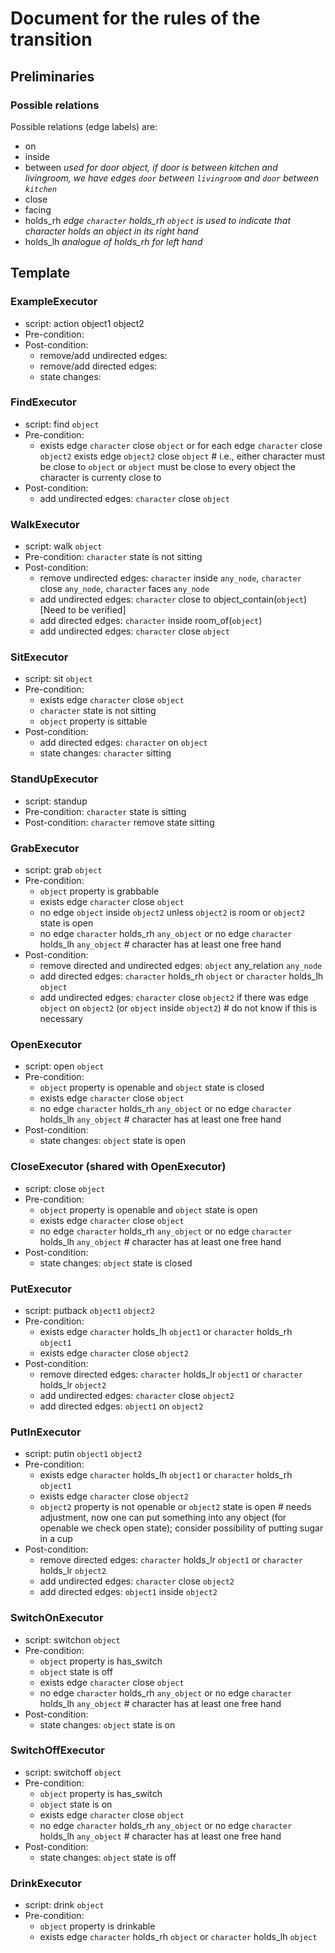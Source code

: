 # Document for the rules of the transition

## Preliminaries

### Possible relations

Possible relations (edge labels) are:
- on
- inside
- between  _used for door object, if door is between kitchen and livingroom, we have edges `door` between `livingroom` and `door` between `kitchen`_
- close 
- facing
- holds_rh  _edge `character` holds_rh `object` is used to indicate that character holds an object in its right hand_
- holds_lh  _analogue of holds_rh for left hand_


## Template

### ExampleExecutor
- script: action object1 object2
- Pre-condition: 
- Post-condition:
    - remove/add undirected edges:
    - remove/add directed edges:
    - state changes:

### FindExecutor
- script: find `object`
- Pre-condition: 
	- exists edge `character` close `object` or for each edge `character` close `object2` exists edge `object2` close `object`  # i.e., either character must be 
		close to `object` or `object` must be close to every object the character is currenty close to
- Post-condition:
    - add undirected edges: `character` close `object`

### WalkExecutor
- script: walk `object`
- Pre-condition: `character` state is not sitting
- Post-condition:
    - remove undirected edges: `character` inside `any_node`, `character` close `any_node`, `character` faces `any_node`
    - add undirected edges: `character` close to object_contain(`object`) [Need to be verified]
    - add directed edges: `character` inside room_of(`object`)
    - add undirected edges: `character` close `object`

### SitExecutor
- script: sit `object`
- Pre-condition: 
	- exists edge `character` close `object`
	- `character` state is not sitting
	- `object` property is sittable
- Post-condition: 
    - add directed edges: `character` on `object`
    - state changes: `character` sitting

### StandUpExecutor
- script: standup
- Pre-condition: `character` state is sitting
- Post-condition: `character` remove state sitting

### GrabExecutor
- script: grab `object`
- Pre-condition: 
	- `object` property is grabbable
	- exists edge `character` close `object`
	- no edge `object` inside `object2` unless `object2` is room or `object2` state is open
	- no edge `character` holds_rh `any_object` or no edge `character` holds_lh `any_object`  # character has at least one free hand 
- Post-condition: 
    - remove directed and undirected edges: `object` any_relation `any_node`
    - add directed edges: `character` holds_rh `object` or `character` holds_lh `object`
    - add undirected edges: `character` close `object2` if there was edge `object` on `object2` (or `object` inside `object2`)  # do not know if this is necessary

### OpenExecutor
- script: open `object`
- Pre-condition: 
	- `object` property is openable and `object` state is closed
	- exists edge `character` close `object`
	- no edge `character` holds_rh `any_object` or no edge `character` holds_lh `any_object`  # character has at least one free hand 
- Post-condition:
    - state changes: `object` state is open

### CloseExecutor (shared with OpenExecutor)
- script: close `object`
- Pre-condition: 
	- `object` property is openable and `object` state is open
	- exists edge `character` close `object`
	- no edge `character` holds_rh `any_object` or no edge `character` holds_lh `any_object`  # character has at least one free hand 
- Post-condition:
    - state changes: `object` state is closed

### PutExecutor
- script: putback `object1` `object2`
- Pre-condition: 
	- exists edge `character` holds_lh `object1` or `character` holds_rh `object1`
	- exists edge `character` close `object2`
- Post-condition:
    - remove directed edges: `character` holds_lr `object1` or `character` holds_lr `object2`
    - add undirected edges: `character` close `object2`
    - add directed edges: `object1` on `object2`

### PutInExecutor
- script: putin `object1` `object2`
- Pre-condition:
	- exists edge `character` holds_lh `object1` or `character` holds_rh `object1`
	- exists edge `character` close `object2`
	- `object2` property is not openable or `object2` state is open  # needs adjustment, now one can put something into any object (for openable we check open state); consider possibility of putting sugar in a cup
- Post-condition:
    - remove directed edges: `character` holds_lr `object1` or `character` holds_lr `object2`
    - add undirected edges: `character` close `object2`
    - add directed edges: `object1` inside `object2`

### SwitchOnExecutor
- script: switchon `object`
- Pre-condition: 
	- `object` property is has_switch
	- `object` state is off
	- exists edge `character` close `object`
	- no edge `character` holds_rh `any_object` or no edge `character` holds_lh `any_object`  # character has at least one free hand 
- Post-condition: 
    - state changes: `object` state is on

### SwitchOffExecutor
- script: switchoff `object`
- Pre-condition: 
	- `object` property is has_switch
	- `object` state is on
	- exists edge `character` close `object`
	- no edge `character` holds_rh `any_object` or no edge `character` holds_lh `any_object`  # character has at least one free hand 
- Post-condition: 
    - state changes: `object` state is off

### DrinkExecutor
- script: drink `object`
- Pre-condition:
    - `object` property is drinkable
    - exists edge `character` holds_rh `object` or `character` holds_lh `object`
